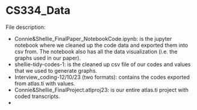 # CS334_Data
File description:
- Connie&Shellie_FinalPaper_NotebookCode.ipynb: is the jupyter notebook where we cleaned up the code data and exported them into csv from. The notebook also has all the data visualization (i.e. the graphs used in our paper).
- shellie-tidy-codes-1: is the cleaned up csv file of our codes and values that we used to generate graphs.
- Interview_coding-12/10/23 (two formats): contains the codes exported from atlas.ti with values.
- Connie&Shellie_FinalProject.atlproj23: is our entire atlas.ti project with coded transcripts.
- 

